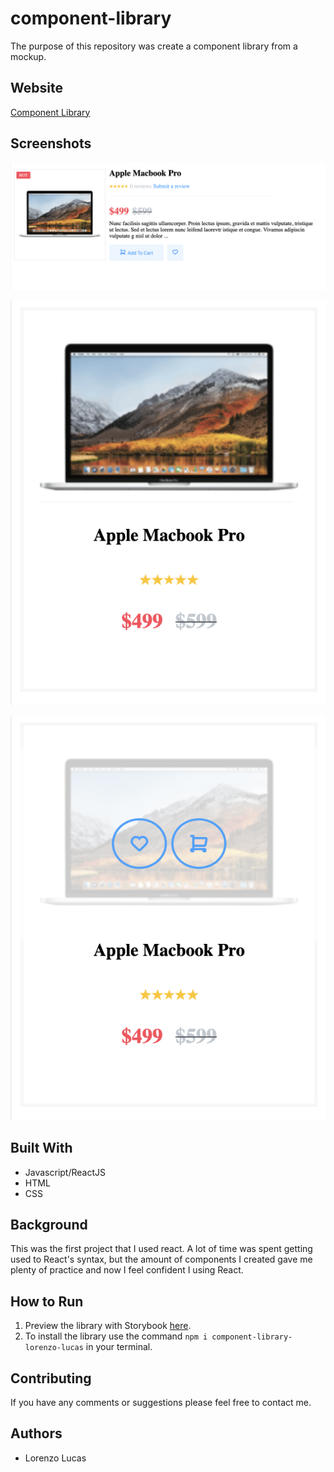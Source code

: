 # component-library

The purpose of this repository was create a component library from a mockup.

## Website

[Component Library](https://reactcomponent-library.netlify.com/)

## Screenshots

![product thumbnail #1](./images/thumbnail1.png)

![product thumbnail #2](./images/thumbnail2.png)

![product thumbnail #3](./images/thumbnail3.png)

## Built With

* Javascript/ReactJS
* HTML
* CSS

## Background

This was the first project that I used react. A lot of time was spent getting used to React's syntax, but the amount of components I created gave me plenty of practice and now I feel confident I using React.

## How to Run

1. Preview the library with Storybook [here](https://trusting-shirley-06f0a4.netlify.com).
2. To install the library use the command `npm i component-library-lorenzo-lucas` in your terminal.

  
## Contributing

If you have any comments or suggestions please feel free to contact me.  


## Authors

* Lorenzo Lucas 
